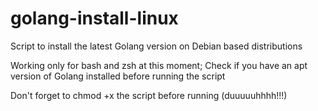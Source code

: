 # golang-install-linux
Script to install the latest Golang version on Debian based distributions

Working only for bash and zsh at this moment;
Check if you have an apt version of Golang installed before running the script

Don't forget to chmod +x the script before running (duuuuuhhhh!!!)
